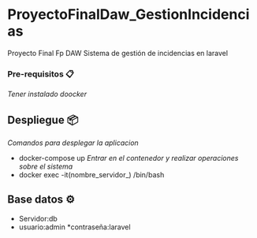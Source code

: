 # ProyectoFinalDaw_GestionIncidencias
Proyecto Final Fp DAW
Sistema de gestión de incidencias en laravel
### Pre-requisitos 📋
_Tener instalado doocker_

## Despliegue 📦

_Comandos para desplegar la aplicacion_
* docker-compose up
_Entrar en el contenedor y realizar operaciones sobre el sistema_
* docker exec -it(nombre_servidor_) /bin/bash

## Base datos ⚙️
* Servidor:db
* usuario:admin
*contraseña:laravel

